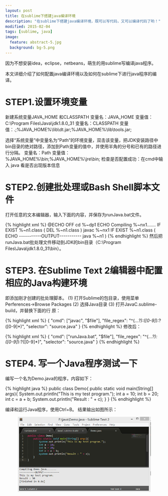 ```yaml
---
layout: post
title: 在sublime下搭建java编译环境
description: "在sublime下搭建java编译环境，既可以写代码，又可以编译代码了哟！"
modified: 2015-02-04
tags: [sublime, java]
image:
  feature: abstract-5.jpg
  background: bg-5.png
---
```


因为不想安装idea，eclipse，netbeans，萌生的用sublime写编译java程序。

本文详细介绍了如何配置java编译环境以及如何在sublime下进行java程序的编译。

<!--more-->

# STEP1.设置环境变量

新建系统变量JAVA_HOME 和CLASSPATH
变量名：JAVA_HOME
变量值：C:\Program Files\Java\jdk1.8.0_31
变量名：CLASSPATH
变量值：.;%JAVA_HOME%\lib\dt.jar;%JAVA_HOME%\lib\tools.jar;

选择“系统变量”中变量名为“Path”的环境变量，双击该变量，把JDK安装路径中bin目录的绝对路径，添加到Path变量的值中，并使用半角的分号和已有的路径进行分隔。
变量名：Path
变量值：%JAVA_HOME%\bin;%JAVA_HOME%\jre\bin;
检查是否配置成功：在cmd中输入 java 看是否出现版本信息

# STEP2.创建批处理或Bash Shell脚本文件

打开任意的文本编辑器，输入下面的内容，并保存为runJava.bat文件。

{% highlight xml %}
@ECHO OFF
cd %~dp1
ECHO Compiling %~nx1.......
IF EXIST %~n1.class (
DEL %~n1.class
)
javac %~nx1
IF EXIST %~n1.class (
ECHO -----------OUTPUT-----------
java %~n1
)
{% endhighlight %}
然后把runJava.bat批处理文件移动到JDK的bin目录（C:\Program Files\Java\jdk1.8.0_31\bin）。

# STEP3. 在Sublime Text 2编辑器中配置相应的Java构建环境

即添加刚才创建的批处理脚本。
(1) 打开Sublime的包目录，使用菜单Perferences->Browse Packages
(2) 选择Java目录
(3) 打开JavaC.sublime-build，并替换下面的行
原：

{% highlight xml %}
{
    "cmd": ["javac", "$file"],
    "file_regex": "^(...*?):([0-9]*):?([0-9]*)",
    "selector": "source.java"
}
{% endhighlight %}
修改后：

{% highlight xml %}
{
    "cmd": ["runJava.bat", "$file"],
    "file_regex": "^(...*?):([0-9]*):?([0-9]*)",
    "selector": "source.java"
}
{% endhighlight %}

# STEP4. 写一个Java程序测试一下

编写一个名为Demo.java的程序，内容如下：

{% highlight java %}
public class Demo{
    public static void main(String[] args){
        System.out.println("This is my test program.");
        int a = 10;
        int b = 20;
        int c = a + b;
        System.out.println("Result : " + c);
    }
}
{% endhighlight %}

编译和运行Java程序，使用Ctrl+B。
结果输出如图所示：
<figure>
	<a href="/images/post/2015-02-04-1.png"><img src="/images/post/2015-02-04-1.png" alt=""></a>
</figure>